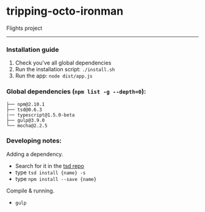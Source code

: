 # tripping-octo-ironman

Flights project

***

### Installation guide

1. Check you've all global dependencies
2. Run the installation script: ```./install.sh```
3. Run the app: ```node dist/app.js```

### Global dependencies (```npm list -g --depth=0```):

    ├── npm@2.10.1
    ├── tsd@0.6.3
    |── typescript@1.5.0-beta
    ├── gulp@3.9.0
    └── mocha@2.2.5

### Developing notes:

Adding a dependency.

- Search for it in the [tsd repo](http://definitelytyped.org/tsd/)
- type ```tsd install {name} -s```
- type ```npm install --save {name}```

Compile & running.

- ```gulp```
